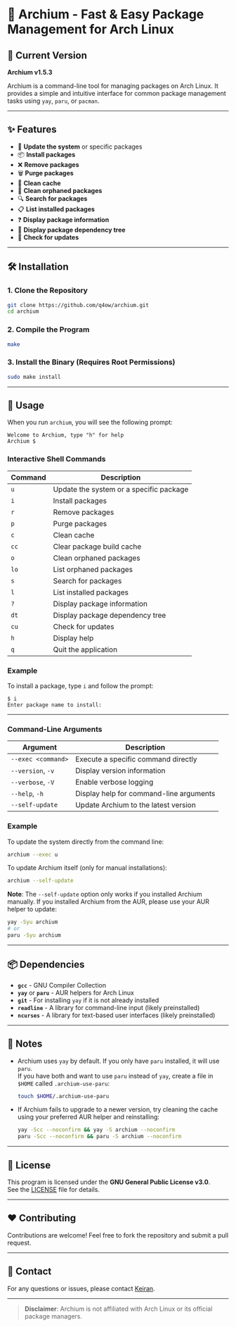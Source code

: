 # 🌟 Archium - Fast & Easy Package Management for Arch Linux

## 🚀 Current Version

**Archium v1.5.3**

Archium is a command-line tool for managing packages on Arch Linux. It provides a simple and intuitive interface for common package management tasks using `yay`, `paru`, or `pacman`.

---

## ✨ Features

- 🔄 **Update the system** or specific packages
- 📦 **Install packages**
- ❌ **Remove packages**
- 🗑️ **Purge packages**
- 🧹 **Clean cache**
- 🧩 **Clean orphaned packages**
- 🔍 **Search for packages**
- 📋 **List installed packages**
- ❓ **Display package information**
- 🌳 **Display package dependency tree**
- 🔔 **Check for updates**

---

## 🛠️ Installation

### 1. Clone the Repository
```bash
git clone https://github.com/q4ow/archium.git
cd archium
```

### 2. Compile the Program
```bash
make
```

### 3. Install the Binary (Requires Root Permissions)
```bash
sudo make install
```

---

## 📖 Usage

When you run `archium`, you will see the following prompt:

```plaintext
Welcome to Archium, type "h" for help
Archium $
```

### Interactive Shell Commands
| Command | Description                              |
|---------|------------------------------------------|
| `u`     | Update the system or a specific package  |
| `i`     | Install packages                         |
| `r`     | Remove packages                          |
| `p`     | Purge packages                           |
| `c`     | Clean cache                              |
| `cc`    | Clear package build cache               |
| `o`     | Clean orphaned packages                 |
| `lo`    | List orphaned packages                  |
| `s`     | Search for packages                     |
| `l`     | List installed packages                 |
| `?`     | Display package information             |
| `dt`    | Display package dependency tree         |
| `cu`    | Check for updates                       |
| `h`     | Display help                            |
| `q`     | Quit the application                    |

### Example
To install a package, type `i` and follow the prompt:
```plaintext
$ i
Enter package name to install:
```

---

### Command-Line Arguments

| Argument            | Description                                      |
|----------------------|--------------------------------------------------|
| `--exec <command>`   | Execute a specific command directly              |
| `--version`, `-v`    | Display version information                      |
| `--verbose`, `-V`    | Enable verbose logging                           |
| `--help`, `-h`       | Display help for command-line arguments          |
| `--self-update`      | Update Archium to the latest version            |

### Example
To update the system directly from the command line:
```bash
archium --exec u
```

To update Archium itself (only for manual installations):
```bash
archium --self-update
```

**Note**: The `--self-update` option only works if you installed Archium manually. 
If you installed Archium from the AUR, please use your AUR helper to update:
```bash
yay -Syu archium
# or
paru -Syu archium
```

---

## 📦 Dependencies

- **`gcc`** - GNU Compiler Collection
- **`yay`** or **`paru`** - AUR helpers for Arch Linux
- **`git`** - For installing `yay` if it is not already installed
- **`readline`** - A library for command-line input (likely preinstalled)
- **`ncurses`** - A library for text-based user interfaces (likely preinstalled)

---

## 📝 Notes

- Archium uses `yay` by default. If you only have `paru` installed, it will use `paru`.  
  If you have both and want to use `paru` instead of `yay`, create a file in `$HOME` called `.archium-use-paru`:
  ```bash
  touch $HOME/.archium-use-paru
  ```

- If Archium fails to upgrade to a newer version, try cleaning the cache using your preferred AUR helper and reinstalling:
  ```bash
  yay -Scc --noconfirm && yay -S archium --noconfirm
  paru -Scc --noconfirm && paru -S archium --noconfirm
  ```

---

## 📜 License

This program is licensed under the **GNU General Public License v3.0**.  
See the [LICENSE](./LICENSE) file for details.

---

## ❤️ Contributing

Contributions are welcome! Feel free to fork the repository and submit a pull request.

---

## 📧 Contact

For any questions or issues, please contact [Keiran](mailto:me@keiran.cc).

---

> **Disclaimer**: Archium is not affiliated with Arch Linux or its official package managers.
